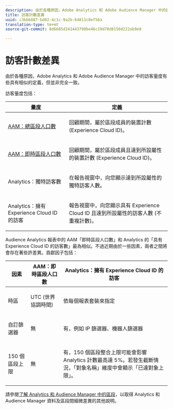 ```yaml
---
description: 由於各種原因，Adobe Analytics 和 Adobe Audience Manager 中的訪客量度有些具有相似的定義，但並非完全一致。
title: 訪客計數差異
uuid: c3bbb887-bd02-4c1c-9a2b-64811c0ef56a
translation-type: tm+mt
source-git-commit: 8d6685d241443798be46c19d70d8150d222ab9e8

---
```



# 訪客計數差異

由於各種原因，Adobe Analytics 和 Adobe Audience Manager 中的訪客量度有些具有相似的定義，但並非完全一致。

訪客量度包括：

<table id="table_F9FE107A89934C3B854C55D7D76AC6E8"> 
 <thead> 
  <tr> 
   <th colname="col2" class="entry"> 量度 </th> 
   <th colname="col3" class="entry"> 定義 </th> 
  </tr>
 </thead>
 <tbody> 
  <tr> 
   <td colname="col2"> <p><a href="https://docs.adobe.com/content/help/en/audience-manager/user-guide/features/segments/segment-builder-data.html"  > AAM：總區段人口數</a> </p> </td> 
   <td colname="col3"> <p>回顧期間，屬於區段成員的裝置計數 (Experience Cloud ID)。 </p> </td> 
  </tr> 
  <tr> 
   <td colname="col2"> <p><a href="https://docs.adobe.com/content/help/en/audience-manager/user-guide/features/segments/segment-builder-data.html"  > AAM：即時區段人口數</a> </p> </td> 
   <td colname="col3"> <p>回顧期間，屬於區段成員且達到所設屬性的裝置計數 (Experience Cloud ID)。 </p> </td> 
  </tr> 
  <tr> 
   <td colname="col2"> <p>Analytics：獨特訪客數 </p> </td> 
   <td colname="col3"> <p>在報告視窗中，向您顯示達到所設屬性的獨特訪客人數。 </p> </td> 
  </tr> 
  <tr> 
   <td colname="col2"> <p>Analytics：擁有 Experience Cloud ID 的訪客 </p> </td> 
   <td colname="col3"> <p>報告視窗中，向您顯示具有 Experience Cloud ID 且達到所設屬性的訪客人數 (不重複計數)。 </p> </td> 
  </tr> 
 </tbody> 
</table>

Audience Analytics 報表中的 AAM「即時區段人口數」和 Analytics 的「具有 Experience Cloud ID 的訪客數」最為相似。不過近期由於一些因素，兩者之間將會存在著些許差異。貢獻因子包括：

<table id="table_A391B37CC077456F8BB83BAA3C640EF6"> 
 <thead> 
  <tr> 
   <th colname="col1" class="entry"> 因素 </th> 
   <th colname="col2" class="entry"> AAM：即時區段人口數 </th> 
   <th colname="col3" class="entry"> Analytics：擁有 Experience Cloud ID 的訪客 </th> 
  </tr>
 </thead>
 <tbody> 
  <tr> 
   <td colname="col1"> <p>時區 </p> </td> 
   <td colname="col2"> <p>UTC (世界協調時間) </p> </td> 
   <td colname="col3"> <p>依每個報表套裝來指定 </p> </td> 
  </tr> 
  <tr> 
   <td colname="col1"> <p>自訂篩選器 </p> </td> 
   <td colname="col2"> <p>無 </p> </td> 
   <td colname="col3"> <p>有，例如 IP 篩選器、機器人篩選器 </p> </td> 
  </tr> 
  <tr> 
   <td colname="col1"> <p>150 個區段上限 </p> </td> 
   <td colname="col2"> <p>無 </p> </td> 
   <td colname="col3"> <p>有，150 個區段整合上限可能會影響 Analytics 計數最高達 5%。若發生截斷情況，「對象名稱」維度中會顯示「已達對象上限」。 </p> </td> 
  </tr> 
 </tbody> 
</table>

請參閱[了解 Analytics 和 Audience Manager 中的區段](/help/integrate/c-audience-analytics/aam-analytics-segments.md)，以取得 Analytics 和 Audience Manager 資料及區段間細微差異的其他說明。
